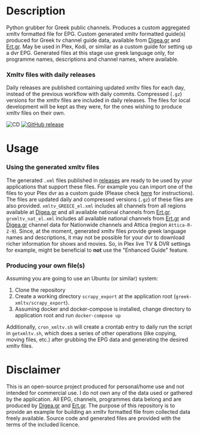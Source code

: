 # Description

Python grubber for Greek public channels. Produces a custom aggregated xmltv formatted file for EPG. Custom generated xmltv formatted guide(s) produced for Greek tv channel guide data, available from [Digea.gr][digeagr
] and [Ert.gr][ertgr]. May be used in Plex, Kodi, or similar as a custom guide for setting up a dvr EPG. Generated files at this stage use greek language only, for programme names, descriptions and channel names, where available.

### Xmltv files with daily releases

Daily releases are published containing updated xmltv files for each day, instead of the previous workflow with daily commits. Compressed (`.gz`) versions for the xmltv files are included in daily releases. The files for local development will be kept as they were, for the ones wishing to produce xmltv files on their own.

![CD](https://github.com/chrisliatas/greek-xmltv/workflows/CD/badge.svg)
[![GitHub release](https://img.shields.io/github/v/release/chrisliatas/greek-xmltv)](https://github.com/chrisliatas/greek-xmltv/releases/)

# Usage

### Using the generated xmltv files

The generated `.xml` files published in [releases][grxmltvrels] are ready to be used by your applications that support these files.
 For example you can import one of the files to your Plex dvr as a custom guide (Please check [here][Plexguide] for
  instructions). The files are updated daily and compressed versions (`.gz`) of these files are also provided.  `xmltv_GREECE_el.xml`
   includes all channels from all regions available at [Digea.gr][digeagr] and all available national channels from [Ert.gr][ertgr].
    `grxmltv_nat_el.xml` includes all available national channels from [Ert.gr][ertgr] and [Digea.gr][digeagr] channel data for
     Nationwide channels and Attica (region `Attica-R-Z-9`).
Since, at the moment, generated xmltv files provide greek language names and descriptions, it may not be possible for your dvr to download richer information for shows and movies. So, in Plex live TV & DVR settings for example, might be beneficial to **not** use the "Enhanced Guide" feature.

### Producing your own file(s)

Assuming you are going to use an Ubuntu (or similar) system:

1. Clone the repository
2. Create a working directory `scrapy_export` at the application root (`greek-xmltv/scrapy_export`).
3. Assuming docker and docker-compose is installed, change directory to application root and run
```docker-compose up```

Additionally, `cron_xmltv.sh` will create a crontab entry to daily run the script in `getxmltv.sh`, which does a
 series of other operations (like copying, moving files, etc.) after grubbing the EPG data and generating the desired
  xmltv files.

# Disclaimer

This is an open-source project produced for personal/home use and not intended for commercial use. I do not own
 any of the  data used or gathered by the application. All EPG, channels, programmes data belong and are produced by
  [Digea.gr][digeagr] and [Ert.gr][ertgr]. The purpose of this repository is to provide an example for building an
  xmltv formatted file from collected data freely available. Source code and generated files are provided with the
   terms of the included licence.

[grxmltvrels]: https://github.com/chrisliatas/greek-xmltv/releases
[Plexguide]: https://support.plex.tv/articles/using-an-xmltv-guide/
[digeagr]: https://www.digea.gr/EPG/
[ertgr]: https://program.ert.gr/
